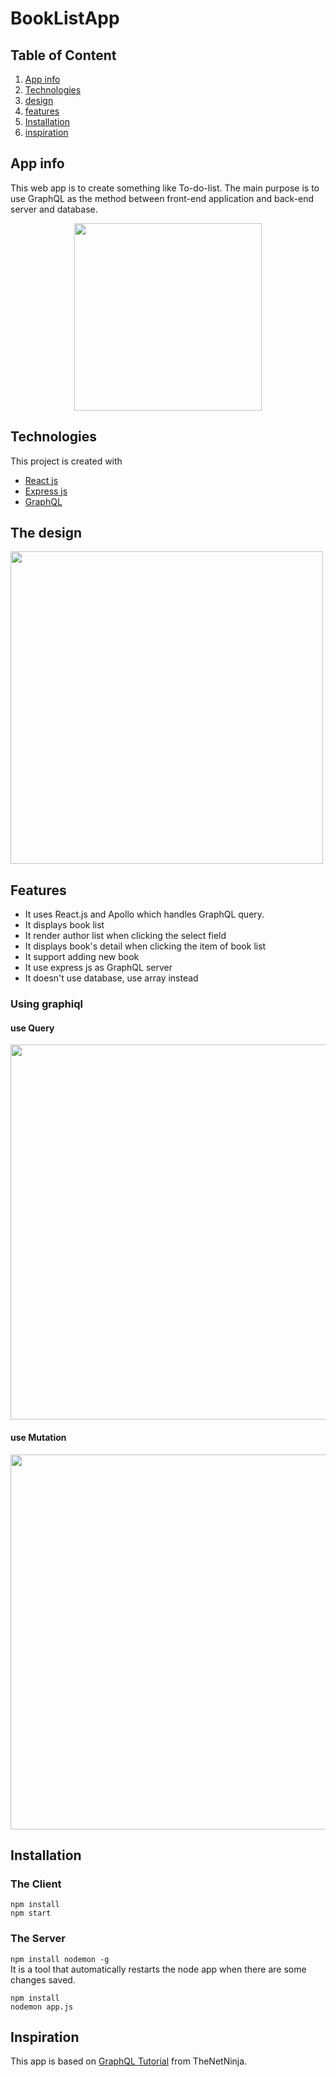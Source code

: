 # BookListApp
## Table of Content
1. [App info](#appinfo)
2. [Technologies](#technologies)
3. [design](#design)
4. [features](#features)
5. [Installation](#installation)
6. [inspiration](#inspiration)


<a name="appinfo"></a>
## App info
This web app is to create something like To-do-list. The main purpose is to use GraphQL as the method between front-end application and back-end server and database.  
<p align="center">
  <img src="https://github.com/fishxxxx/BookListApp/blob/master/img/react_demo.gif" width="300" >
</p>

<a name="technologies"></a>
## Technologies  
This project is created with
- [React js](https://github.com/facebook/create-react-app)
- [Express js](https://github.com/fishxxxx/BookListApp/blob/master/img/graphql2.png)
- [GraphQL](https://graphql.org/)

<a name="design"></a>
## The design
<img src="https://github.com/fishxxxx/BookListApp/blob/master/img/structure.png" width="500">

<a name="features"></a>
## Features
- It uses React.js and Apollo which handles GraphQL query.  
- It displays book list
- It render author list when clicking the select field
- It displays book's detail when clicking the item of book list
- It support adding new book   
- It use express js as GraphQL server
- It doesn't use database, use array instead

### Using graphiql
#### use Query
<img src="https://github.com/fishxxxx/BookListApp/blob/master/img/graphql1.png" width="600">  

#### use Mutation
<img src="https://github.com/fishxxxx/BookListApp/blob/master/img/graphql2.png" width="600">  

<a name="installation"></a>
## Installation
### The Client 
```
npm install  
npm start
```
### The Server 
```npm install nodemon -g ```  
It is a tool that automatically restarts the node app when there are some changes saved.
```
npm install
nodemon app.js
```

<a name="inspiration"></a>
## Inspiration
This app is based on [GraphQL Tutorial](https://www.youtube.com/playlist?list=PL4cUxeGkcC9iK6Qhn-QLcXCXPQUov1U7f) from TheNetNinja.
